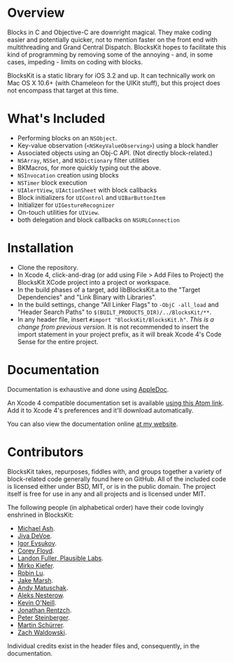 Overview
========

Blocks in C and Objective-C are downright magical.  They make coding easier and potentially quicker, not to mention faster on the front end with multithreading and Grand Central Dispatch.  BlocksKit hopes to facilitate this kind of programming by removing some of the annoying - and, in some cases, impeding - limits on coding with blocks.

BlocksKit is a static library for iOS 3.2 and up.  It can technically work on Mac OS X 10.6+ (with Chameleon for the UIKit stuff), but this project does not encompass that target at this time.

What's Included
===============

* Performing blocks on an `NSObject`.
* Key-value observation (`<NSKeyValueObserving>`) using a block handler
* Associated objects using an Obj-C API.  (Not directly block-related.)
* `NSArray`, `NSSet`, and `NSDictionary` filter utilities
* BKMacros, for more quickly typing out the above.
* `NSInvocation` creation using blocks
* `NSTimer` block execution
* `UIAlertView`, `UIActionSheet` with block callbacks
* Block initializers for `UIControl` and `UIBarButtonItem`
* Initializer for `UIGestureRecognizer`
* On-touch utilities for `UIView`.
* both delegation and block callbacks on `NSURLConnection`

Installation
============

* Clone the repository.
* In Xcode 4, click-and-drag (or add using File > Add Files to Project) the BlocksKit XCode project into a project or workspace.
* In the build phases of a target, add libBlocksKit.a to the "Target Dependencies" and "Link Binary with Libraries".
* In the build settings, change "All Linker Flags" to `-ObjC -all_load` and "Header Search Paths" to `$(BUILT_PRODUCTS_DIR)/../BlocksKit/**`.
* In any header file, insert `#import "BlocksKit/BlocksKit.h"`.  _This is a change from previous version._ It is not recommended to insert the import statement in your project prefix, as it will break Xcode 4's Code Sense for the entire project.


Documentation
=============

Documentation is exhaustive and done using [AppleDoc](https://github.com/tomaz/appledoc).  

An Xcode 4 compatible documentation set is available [using this Atom link](http://www.dizzytechnology.com/data/com.dizzytech.BlocksKit.atom).  Add it to Xcode 4's preferences and it'll download automatically.

You can also view the documentation online [at my website](http://dizzytechnology.com/data/BlocksKit).

Contributors
============

BlocksKit takes, repurposes, fiddles with, and groups together a variety of block-related code generally found here on GitHub.  All of the included code is licensed either under BSD, MIT, or is in the public domain.  The project itself is free for use in any and all projects and is licensed under MIT.

The following people (in alphabetical order) have their code lovingly enshrined in BlocksKit:

* [Michael Ash](https://github.com/mikeash).
* [Jiva DeVoe](https://github.com/jivadevoe).
* [Igor Evsukov](https://github.com/evsukov89).
* [Corey Floyd](https://github.com/coreyfloyd).
* [Landon Fuller, Plausible Labs](http://plausiblelabs.com).
* [Mirko Kiefer](https://github.com/mirkok).
* [Robin Lu](https://github.com/robin).
* [Jake Marsh](https://github.com/jakemarsh).
* [Andy Matuschak](https://github.com/andymatuschak).
* [Aleks Nesterow](https://github.com/nesterow).
* [Kevin O'Neill](https://github.com/kevinoneill).
* [Jonathan Rentzch](https://github.com/rentzch).
* [Peter Steinberger](https://github.com/steipete).
* [Martin Schürrer](https://github.com/MSch).
* [Zach Waldowski](https://github.com/zwaldowski).

Individual credits exist in the header files and, consequently, in the documentation.